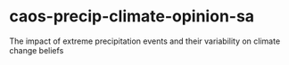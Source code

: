 # caos-precip-climate-opinion-sa
The impact of extreme precipitation events and their variability on climate change beliefs
